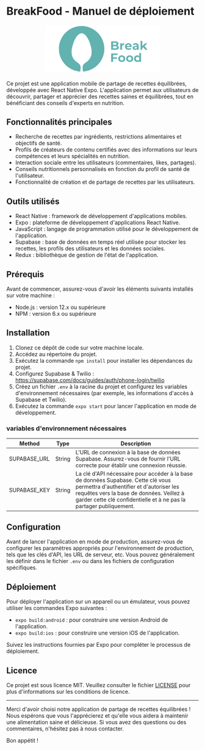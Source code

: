 # BreakFood - Manuel de déploiement

<div align="center">
<img src="https://raw.githubusercontent.com/Canestin/assets/main/img/breakfood.png" alt="Logo BreakFood" width="300">
</div>

<br>
Ce projet est une application mobile de partage de recettes équilibrées, développée avec React Native Expo. L'application permet aux utilisateurs de découvrir, partager et apprécier des recettes saines et équilibrées, tout en bénéficiant des conseils d'experts en nutrition.

## Fonctionnalités principales

- Recherche de recettes par ingrédients, restrictions alimentaires et objectifs de santé.
- Profils de créateurs de contenu certifiés avec des informations sur leurs compétences et leurs spécialités en nutrition.
- Interaction sociale entre les utilisateurs (commentaires, likes, partages).
- Conseils nutritionnels personnalisés en fonction du profil de santé de l'utilisateur.
- Fonctionnalité de création et de partage de recettes par les utilisateurs.

## Outils utilisés

- React Native : framework de développement d'applications mobiles.
- Expo : plateforme de développement d'applications React Native.
- JavaScript : langage de programmation utilisé pour le développement de l'application.
- Supabase : base de données en temps réel utilisée pour stocker les recettes, les profils des utilisateurs et les données sociales.
- Redux : bibliothèque de gestion de l'état de l'application.

## Prérequis

Avant de commencer, assurez-vous d'avoir les éléments suivants installés sur votre machine :

- Node.js : version 12.x ou supérieure
- NPM : version 6.x ou supérieure

## Installation

1. Clonez ce dépôt de code sur votre machine locale.
2. Accédez au répertoire du projet.
3. Exécutez la commande `npm install` pour installer les dépendances du projet.
4. Configurez Supabase & Twilio : https://supabase.com/docs/guides/auth/phone-login/twilio
5. Créez un fichier `.env` à la racine du projet et configurez les variables d'environnement nécessaires (par exemple, les informations d'accès à Supabase et Twilio).
6. Exécutez la commande `expo start` pour lancer l'application en mode de développement.

### variables d'environnement nécessaires

| Method       | Type   | Description                                                                                                                                                                                                                                      |
| ------------ | ------ | ------------------------------------------------------------------------------------------------------------------------------------------------------------------------------------------------------------------------------------------------ |
| SUPABASE_URL | String | L'URL de connexion à la base de données Supabase. Assurez-vous de fournir l'URL correcte pour établir une connexion réussie.                                                                                                                     |
| SUPABASE_KEY | String | La clé d'API nécessaire pour accéder à la base de données Supabase. Cette clé vous permettra d'authentifier et d'autoriser les requêtes vers la base de données. Veillez à garder cette clé confidentielle et à ne pas la partager publiquement. |

## Configuration

Avant de lancer l'application en mode de production, assurez-vous de configurer les paramètres appropriés pour l'environnement de production, tels que les clés d'API, les URL de serveur, etc. Vous pouvez généralement les définir dans le fichier `.env` ou dans les fichiers de configuration spécifiques.

## Déploiement

Pour déployer l'application sur un appareil ou un émulateur, vous pouvez utiliser les commandes Expo suivantes :

- `expo build:android` : pour construire une version Android de l'application.
- `expo build:ios` : pour construire une version iOS de l'application.

Suivez les instructions fournies par Expo pour compléter le processus de déploiement.

## Licence

Ce projet est sous licence MIT. Veuillez consulter le fichier [LICENSE](LICENSE) pour plus d'informations sur les conditions de licence.

---

Merci d'avoir choisi notre application de partage de recettes équilibrées ! Nous espérons que vous l'apprécierez et qu'elle vous aidera à maintenir une alimentation saine et délicieuse. Si vous avez des questions ou des commentaires, n'hésitez pas à nous contacter.

Bon appétit !
